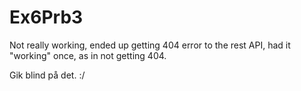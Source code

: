 # Ex6Prb3

Not really working, ended up getting 404 error to the rest API, had it "working" once, as in not getting 404.  

Gik blind på det. :/
